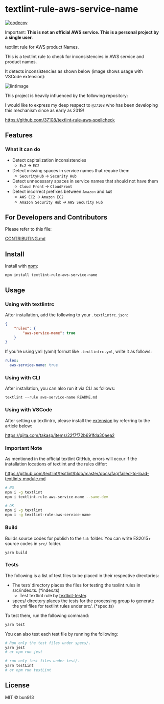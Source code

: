 # textlint-rule-aws-service-name

[![codecov](https://codecov.io/gh/bun913/textlint-rule-aws-service-name/graph/badge.svg?token=DHEBLPSP4O)](https://codecov.io/gh/bun913/textlint-rule-aws-service-name)

Important: **This is not an official AWS service. This is a personal project by a single user.**

textlint rule for AWS product Names.

This is a textlint rule to check for inconsistencies in AWS service and product names.

It detects inconsistencies as shown below (image shows usage with VSCode extension):

![lintImage](https://user-images.githubusercontent.com/73948280/223648022-c5f1b015-3c1c-4456-8792-3f2c03c9bd67.png)

This project is heavily influenced by the following repository:

I would like to express my deep respect to `@37108` who has been developing this mechanism since as early as 2019!

https://github.com/37108/textlint-rule-aws-spellcheck

## Features

### What it can do

- Detect capitalization inconsistencies
    - `Ec2` -> `EC2`
- Detect missing spaces in service names that require them
    - `SecurityHub` -> `Security Hub`
- Detect unnecessary spaces in service names that should not have them
    - `Cloud Front` -> `CloudFront`
- Detect incorrect prefixes between `Amazon` and `AWS`
    - `AWS EC2` -> `Amazon EC2`
    - `Amazon Security Hub` -> `AWS Security Hub`

## For Developers and Contributors

Please refer to this file:

[CONTRIBUTING.md](https://github.com/bun913/textlint-rule-aws-service-name/blob/main/CONTRIBUTING.md)

## Install

Install with [npm](https://www.npmjs.com/):

```
npm install textlint-rule-aws-service-name
```

## Usage

### Using with textlintrc

After installation, add the following to your `.textlintrc.json`:

```json
{
    "rules": {
        "aws-service-name": true
    }
}
```

If you're using yml (yaml) format like `.textlintrc.yml`, write it as follows:

```yml
rules:
  aws-service-name: true
```

### Using with CLI

After installation, you can also run it via CLI as follows:

```
textlint --rule aws-service-name README.md
```

### Using with VSCode

After setting up textlintrc, please install the [extension](https://marketplace.visualstudio.com/items?itemName=taichi.vscode-textlint) by referring to the article below:

https://qiita.com/takasp/items/22f7f72b691fda30aea2

### Important Note

As mentioned in the official textlint GitHub, errors will occur if the installation locations of textlint and the rules differ:

https://github.com/textlint/textlint/blob/master/docs/faq/failed-to-load-textlints-module.md

```bash
# NG
npm i -g textlint
npm i textlint-rule-aws-service-name --save-dev
```

```bash
# OK
npm i -g textlint
npm i -g textlint-rule-aws-service-name
```

### Build

Builds source codes for publish to the `lib` folder.
You can write ES2015+ source codes in `src/` folder.

```
yarn build
```

### Tests

The following is a list of test files to be placed in their respective directories:

- The test/ directory places the files for testing the texlint rules in src/index.ts. (*index.ts)
    - Test textlint rule by [textlint-tester](https://github.com/textlint/textlint-tester).
- specs/ directory places the tests for the processing group to generate the yml files for textlint rules under src/. (*spec.ts)

To test them, run the following command:

```bash
yarn test
```

You can also test each test file by running the following:

```bash
# Run only the test files under specs/.
yarn jest
# or npm run jest
```

```bash
# run only test files under test/.
yarn testLint
# or npm run testLint
```

## License

MIT © bun913
